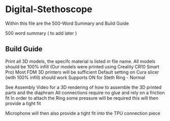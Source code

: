 # Digital-Stethoscope

Within this file are the 500-Word Summary and Build Guide

500 word summary ( to add later )

## Build Guide

Print all 3D models, the specifc material is listed in file name.
All models should be 100% infill
(Our models were printed using Creality CR10 Smart Pro)
Most FDM 3D printers will be sufficient
Default setting on Cura slicer (with 100% infill) should work
Supports ON for Steth Ring - Normal

See Assembly Video for a 3D rendering of how to assemble the 3D printed parts and the diaphram
All connections require no glue and rely on a friction fit
In order to attach the Ring some pressure will be required this will then provide a tight fit

Microphone will then also provide a tight fit into the TPU connection piece
